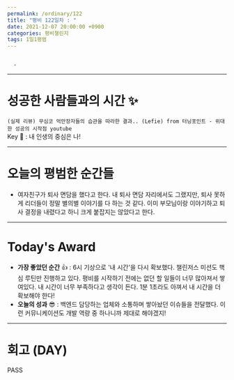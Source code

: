 ```yaml
---
permalink: /ordinary/122
title: "평비 122일차 : "
date: 2021-12-07 20:00:00 +0900
categories: 평비챌린지
tags: 1일1평범
---
```

```

  - 
```

---
# 성공한 사람들과의 시간 ✨
`(실제 리뷰) 무심코 억만장자들의 습관을 따라한 결과.. (Lefie) from 터닝포인트 - 위대한 성공의 시작점 youtube`  
Key 🔑 : 내 인생의 중심은 나!

---
# 오늘의 평범한 순간들
- 여자친구가 퇴사 면담을 했다고 한다. 내 퇴사 면담 자리에서도 그랬지만, 퇴사 못하게 리더들이 정말 별의별 이야기를 다 하는 것 같다. 이미 부모님이랑 이야기하고 퇴사 결정을 내렸다고 하니 크게 붙잡지는 않았다고 한다.

---
# Today's Award
- **가장 좋았던 순간** 👍 : 6시 기상으로 '내 시간'을 다시 확보했다. 챌린저스 미션도 핵심 루틴만 진행하고 있다. 평비를 시작하기 전에는 없던 할 일들이 너무 많아져서 쌓여있다. 내 시간이 너무 부족하다고 생각이 든다. 1분 1초라도 아껴서 내 시간을 더 확보해야 한다!
- **오늘의 성과** 😎 : 백엔드 담당하는 업체와 소통하며 쌓아놨던 이슈들을 전달했다. 이런 커뮤니케이션도 개발 역량 중 하나니까 제대로 해야겠지!

---
# 회고 (DAY)
PASS